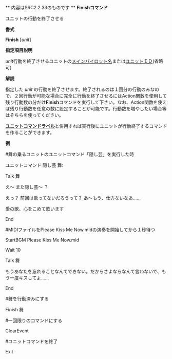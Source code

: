 ** 内容はSRC2.2.33のものです **
**Finishコマンド**

ユニットの行動を終了させる

**書式**

**Finish** [*unit*]

**指定項目説明**

*unit*行動を終了させるユニットの[メインパイロット名](メインパイロット名.md)または[ユニットＩＤ](ユニットＩＤ.md)(省略可)

**解説**

指定した *unit* の行動を終了させます。終了されるのは１回分の行動のみなので、２回行動が可能な場合に完全に行動を終了させるにはAction関数を使用して残り行動数の分だけ**Finish**コマンドを実行して下さい。なお、Action関数を使えば残り行動数を任意の数に設定することが可能です。行動数を増やしたい場合等はそちらを使ってください。

[**ユニットコマンドラベル**](ユニットコマンドイベント.md)と併用すれば実行後にユニットが行動終了するコマンドを作ることができます。

**例**

#舞の乗るユニットのユニットコマンド「隠し芸」を実行した時

ユニットコマンド 隠し芸 舞:

Talk 舞

え～ また隠し芸～ ？

えっ？ 前回は歌ってないだろうって？ あ～もう、仕方ないなあ……

愛の歌、心をこめて歌います

End

#MIDIファイルをPlease Kiss Me Now.midの演奏を開始してから１秒待つ

StartBGM Please Kiss Me Now.mid

Wait 10

Talk 舞

もうあなたを忘れることなんてできない。だからさよならなんて言わないで、もう一度キスしてよ……

End

#舞を行動済みにする

Finish 舞

#一回限りのコマンドにする

ClearEvent

#ユニットコマンドを終了

Exit
